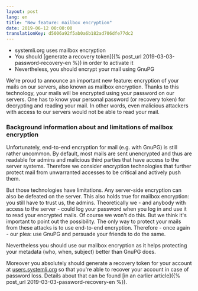 ```yaml
---
layout: post
lang: en
title: "New feature: mailbox encryption"
date: 2019-06-12 00:00:00
translationKey: d5006a92f5ab0a6b182ad706dfe77dc2
---
```


* systemli.org uses mailbox encryption
* You should [generate a recovery token]({% post_url 2019-03-03-password-recovery-en %}) in order to activate it
* Nevertheless, you should encrypt your mail using GnuPG

We're proud to announce an important new feature: encryption of your mails on our servers, also known as mailbox encryption. Thanks to this technology, your mails will be encrypted using your password on our servers. One has to know your personal password (or recovery token) for decrypting and reading your mail. In other words, even malicious attackers with access to our servers would not be able to read your mail.

<!--more-->

### Background information about and limitations of mailbox encryption

Unfortunately, end-to-end encryption for mail (e.g. with GnuPG) is still rather uncommon. By default, most mails are sent unencrypted and thus are readable for admins and malicious third parties that have access to the server systems. Therefore we consider encryption technologies that further protect mail from unwarranted accesses to be critical and actively push them.

But those technologies have limitations. Any server-side encryption can also be defeated on the server. This also holds true for mailbox encryption: you still have to trust us, the admins. Theoretically we - and anybody with access to the server - could log your password when you log in and use it to read your encrypted mails. Of course we won't do this. But we think it's important to point out the possibility. The only way to protect your mails from these attacks is to use end-to-end encryption. Therefore - once again - our plea: use GnuPG and persuade your friends to do the same.

Nevertheless you should use our mailbox encryption as it helps protecting your metadata (who, when, subject) better than GnuPG does.

Moreover you absolutely should generate a recovery token for your account at [users.systemli.org](https://users.systemli.org/) so that you're able to recover your account in case of password loss. Details about that can be found [in an earlier article]({% post_url 2019-03-03-password-recovery-en %}).
